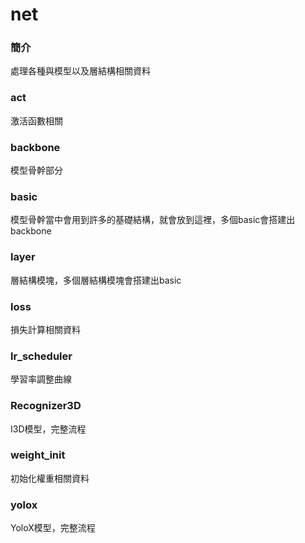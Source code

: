 # net

### 簡介
處理各種與模型以及層結構相關資料

### act
激活函數相關

### backbone
模型骨幹部分

### basic
模型骨幹當中會用到許多的基礎結構，就會放到這裡，多個basic會搭建出backbone

### layer
層結構模塊，多個層結構模塊會搭建出basic

### loss
損失計算相關資料

### lr_scheduler
學習率調整曲線

### Recognizer3D
I3D模型，完整流程

### weight_init
初始化權重相關資料

### yolox
YoloX模型，完整流程
